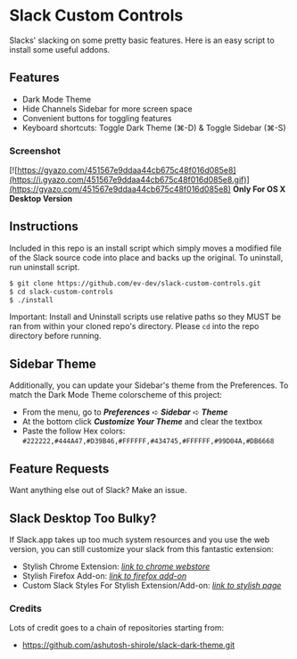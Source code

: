 # Slack Custom Controls
Slacks' slacking on some pretty basic features. Here is an easy script to install some useful addons.

## Features
- Dark Mode Theme
- Hide Channels Sidebar for more screen space
- Convenient buttons for toggling features
- Keyboard shortcuts:  Toggle Dark Theme (⌘-D) & Toggle Sidebar (⌘-S)

### Screenshot
[![https://gyazo.com/451567e9ddaa44cb675c48f016d085e8](https://i.gyazo.com/451567e9ddaa44cb675c48f016d085e8.gif)](https://gyazo.com/451567e9ddaa44cb675c48f016d085e8)
**__Only For OS X Desktop Version__**

## Instructions
Included in this repo is an install script which simply moves a modified file of the Slack source code into place and backs up the original. To uninstall, run uninstall script. 

```bash
$ git clone https://github.com/ev-dev/slack-custom-controls.git
$ cd slack-custom-controls
$ ./install
```

Important: Install and Uninstall scripts use relative paths so they MUST be ran from within your cloned repo's directory. Please `cd` into the repo directory before running.

## Sidebar Theme
Additionally, you can update your Sidebar's theme from the Preferences. To match the Dark Mode Theme colorscheme of this project:
- From the menu, go to **_Preferences_** ➪ **_Sidebar_** ➪ **_Theme_**
- At the bottom click **_Customize Your Theme_** and clear the textbox
- Paste the follow Hex colors:  `#222222,#444A47,#D39B46,#FFFFFF,#434745,#FFFFFF,#99D04A,#DB6668`

## Feature Requests
Want anything else out of Slack? Make an issue.

## Slack Desktop Too **Bulky**?
If Slack.app takes up too much system resources and you use the web version, you can still customize your slack from this fantastic extension:
- Stylish Chrome Extension:  [_link to chrome webstore_](https://chrome.google.com/webstore/detail/stylish-custom-themes-for/fjnbnpbmkenffdnngjfgmeleoegfcff)
- Stylish Firefox Add-on:  [_link to firefox add-on_](https://addons.mozilla.org/en-US/firefox/addon/stylish/)
- Custom Slack Styles For Stylish Extension/Add-on:  [_link to stylish page_](https://userstyles.org/styles/browse?search_terms=slack)

### Credits
Lots of credit goes to a chain of repositories starting from:
- https://github.com/ashutosh-shirole/slack-dark-theme.git
